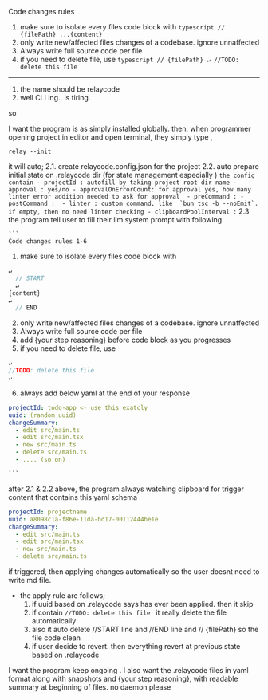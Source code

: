 Code changes rules

1. make sure to isolate every files code block with ```typescript // {filePath} ...{content} ```
2. only write new/affected files changes of a codebase. ignore unnaffected
3. Always write full source code per file
4. if you need to delete file, use ```typescript // {filePath} ↵ //TODO: delete this file ```

_______________________

1. the name should be relaycode
2. well CLI ing.. is tiring.

so

I want the program is as simply installed globally.
then, when programmer opening project in editor and open terminal, 
they simply type , 

`relay --init`

it will auto; 
    2.1. create relaycode.config.json for the project
    2.2. auto prepare initial state on .relaycode dir (for state management especially )
    ```
the config contain
    - projectId : autofill by taking project root dir name
    - approval : yes/no
    - approvalOnErrorCount: for approval yes, how many linter error addition needed to ask for approval 
    - preCommand :
    - postCommand : 
    - linter : custom command, like  `bun tsc -b --noEmit`. if empty, then no need linter checking
    - clipboardPoolInterval :
    ```
    2.3 the program tell user to fill their llm system prompt with following

    ```
    Code changes rules 1-6

1. make sure to isolate every files code block with
  ```typescript // {filePath} 
  ↵
    // START
    ↵
  {content}
  ↵
    // END
  ```
2. only write new/affected files changes of a codebase. ignore unnaffected
3. Always write full source code per file
4. add {your step reasoning} before code block as you progresses
5. if you need to delete file, use 

```typescript // {filePath} 
↵ 
//TODO: delete this file 
↵
```
6. always add below yaml at the end of your response

```yaml
projectId: todo-app <- use this exatcly
uuid: (random uuid)
changeSummary:
  - edit src/main.ts
  - edit src/main.tsx
  - new src/main.ts
  - delete src/main.ts
  - .... (so on)
```
    
    ```

after 2.1 & 2.2 above, the program always watching clipboard for trigger content that contains this yaml schema 

```yaml
projectId: projectname
uuid: a8098c1a-f86e-11da-bd17-00112444be1e
changeSummary:
  - edit src/main.ts
  - edit src/main.tsx
  - new src/main.ts
  - delete src/main.ts
```

if triggered, then applying changes automatically
so the user doesnt need to write md file. 

- the apply rule are follows;
    1. if uuid based on .relaycode says has ever been applied. then it skip
    2. if contain `//TODO: delete this file ` it really delete the file automatically
    3. also it auto delete //START line and //END line and // {filePath} so the file code clean
    4. if user decide to revert. then everything revert at previous state based on .relaycode


 I want the program keep ongoing . I also want the .relaycode files in yaml format along with  snapshots and {your step reasoning}, with readable summary at beginning of files. no daemon please